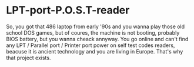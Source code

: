 # LPT-port-P.O.S.T-reader


So, you got that 486 laptop from early '90s and you wanna play those old school DOS games, but of coures, the machine is not booting, probably BIOS battery, but you wanna cheack annyway. You go online and can't find any LPT / Parallel port / Printer port power on self test codes readers, beacuse it is ancient technology and you are living in Europe. That's why that project exists.
